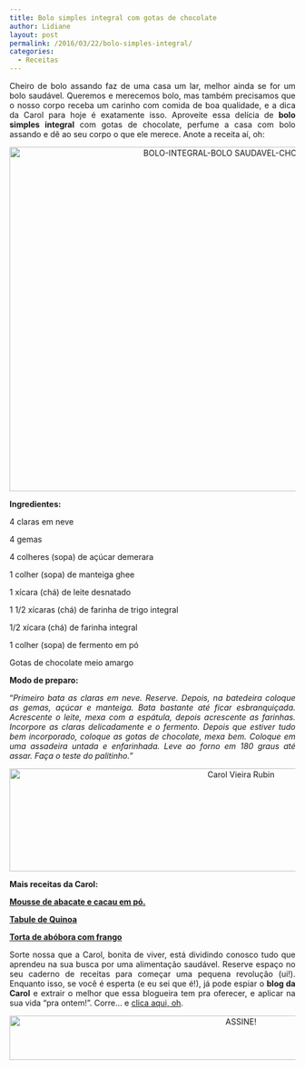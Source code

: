 ```yaml
---
title: Bolo simples integral com gotas de chocolate
author: Lidiane
layout: post
permalink: /2016/03/22/bolo-simples-integral/
categories:
  - Receitas
---
```

<p align="justify">
  Cheiro de bolo assando faz de uma casa um lar, melhor ainda se for um bolo saudável. Queremos e merecemos bolo, mas também precisamos que o nosso corpo receba um carinho com comida de boa qualidade, e a dica da Carol para hoje é exatamente isso. Aproveite essa delícia de <strong>bolo simples integral</strong> com gotas de chocolate, perfume a casa com bolo assando e dê ao seu corpo o que ele merece. Anote a receita aí, oh:
</p>

<p align="center">
  <img class="alignnone size-full wp-image-12149" src="https://www.trololodemulher.com.br/2016/03/BOLO-INTEGRAL-BOLO-SAUDAVEL-CHOCOLATE2.jpg" alt="BOLO-INTEGRAL-BOLO SAUDAVEL-CHOCOLATE[2]" width="800" height="606" />
</p>

<p align="justify">
  <strong>Ingredientes:</strong>
</p>

<p align="justify">
  4 claras em neve
</p>

<p align="justify">
  4 gemas
</p>

<p align="justify">
  4 colheres (sopa) de açúcar demerara
</p>

<p align="justify">
  1 colher (sopa) de manteiga ghee
</p>

<p align="justify">
  1 xícara (chá) de leite desnatado
</p>

<p align="justify">
  1 1/2 xícaras (chá) de farinha de trigo integral
</p>

<p align="justify">
  1/2 xícara (chá) de farinha integral
</p>

<p align="justify">
  1 colher (sopa) de fermento em pó
</p>

<p align="justify">
  Gotas de chocolate meio amargo
</p>

<p align="justify">
  <strong>Modo de preparo:</strong>
</p>

<p style="text-align: justify;" align="justify">
  “<em>Primeiro bata as claras em neve. Reserve. Depois, na batedeira coloque as gemas, açúcar e manteiga. Bata bastante até ficar esbranquiçada. Acrescente o leite, mexa com a espátula, depois acrescente as farinhas. Incorpore as claras delicadamente e o fermento. Depois que estiver tudo bem incorporado, coloque as gotas de chocolate, mexa bem. Coloque em uma assadeira untada e enfarinhada. Leve ao forno em 180 graus até assar. Faça o teste do palitinho.</em>”
</p>

<p align="center">
  <img class="alignnone size-full wp-image-11789" src="https://www.trololodemulher.com.br/2016/01/Carol-Vieira-Rubin.jpg" alt="Carol Vieira Rubin" width="800" height="181" />
</p>

<p align="justify">
  <strong>Mais receitas da Carol:</strong>
</p>

<p align="justify">
  <strong><a href="http://www.belezacorpoecia.com/mousse-abacate-cacau-em-po/" target="_blank" rel="noopener noreferrer">Mousse de abacate e cacau em pó.</a></strong>
</p>

<p align="justify">
  <strong><a href="http://www.belezacorpoecia.com/receita-tabule-quinoa-saudavel/" target="_blank" rel="noopener noreferrer">Tabule de Quinoa</a></strong>
</p>

<p align="justify">
  <strong><a href="http://www.belezacorpoecia.com/torta-de-abobora-frango/" target="_blank" rel="noopener noreferrer">Torta de abóbora com frango</a></strong>
</p>

<p align="justify">
  Sorte nossa que a Carol, bonita de viver, está dividindo conosco tudo que aprendeu na sua busca por uma alimentação saudável. Reserve espaço no seu caderno de receitas para começar uma pequena revolução (ui!). Enquanto isso, se você é esperta (e eu sei que é!), já pode espiar o <strong>blog da Carol</strong> e extrair o melhor que essa blogueira tem pra oferecer, e aplicar na sua vida “pra ontem!”. Corre… e <a href="http://mundocarolvieira.blogspot.com.br/" target="_blank" rel="noopener noreferrer">clica aqui, oh</a>.
</p>

<p align="center">
  <a href="http://feedburner.google.com/fb/a/mailverify?uri=blogBichaFemea&loc=en_US" target="_blank" rel="noopener noreferrer"><img class="alignnone size-full wp-image-10439" src="https://www.trololodemulher.com.br/2014/09/ASSINE.png" alt="ASSINE!" width="800" height="78" /></a>
</p>

<p align="justify">